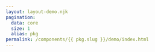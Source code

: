 ```yaml
---
layout: layout-demo.njk
pagination:
  data: core
  size: 1
  alias: pkg
permalink: /components/{{ pkg.slug }}/demo/index.html
---
```


